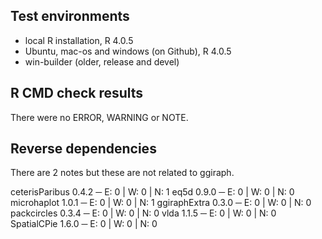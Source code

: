 ## Test environments

* local R installation, R 4.0.5
* Ubuntu, mac-os and windows (on Github), R 4.0.5
* win-builder (older, release and devel)

## R CMD check results

There were no ERROR, WARNING or NOTE.

## Reverse dependencies

There are 2 notes but these are not related to ggiraph.

ceterisParibus 0.4.2    ─ E: 0     | W: 0     | N: 1
eq5d 0.9.0              ─ E: 0     | W: 0     | N: 0
microhaplot 1.0.1       ─ E: 0     | W: 0     | N: 1
ggiraphExtra 0.3.0      ─ E: 0     | W: 0     | N: 0
packcircles 0.3.4       ─ E: 0     | W: 0     | N: 0
vlda 1.1.5              ─ E: 0     | W: 0     | N: 0
SpatialCPie 1.6.0       ─ E: 0     | W: 0     | N: 0
